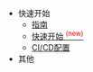 * 快速开始
  * [指南](post/zhinan.md)
  * [快速开始 <sup style="color:red">(new)<sup>](post/start.md)
  * [CI/CD配置](post/CICD.md)
* 其他